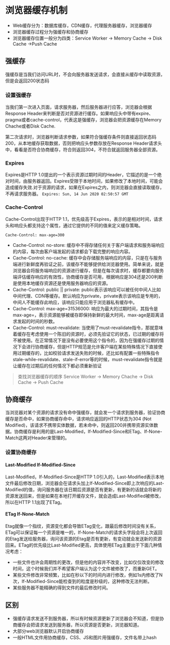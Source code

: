 # 浏览器缓存机制
- Web缓存分为：数据库缓存，CDN缓存，代理服务器缓存，浏览器缓存
- 浏览器缓存过程分为强缓存和协商缓存
- 浏览器缓存位置一般分为四类：Service Worker -> Memory Cache -> Disk Cache ->Push Cache
## 强缓存
强缓存是当我们访问URL时，不会向服务器发送请求，会直接从缓存中读取资源，但是会返回200状态码
### 设置强缓存
当我们第一次进入页面，请求服务器，然后服务器进行应答，浏览器会根据Response Header来判断是否对资源进行缓存。如果响应头中带有expire、pragma或者cache-control，代表这是强缓存，浏览器会把资源缓存在Memory Chache或者Disk Cache.

第二次请求时，浏览器判断请求参数，如果符合强缓存条件则直接返回状态码200，从本地缓存获取数据，否则把响应头参数存放在Response Header请求头中，看看是否符合协商缓存，符合则返回304，不符合就返回服务器全部资源。
### Expires
Expires是HTTP 1.0提出的一个表示资源过期时间的Header，它描述的是一个绝对时间，由服务器返回。Expires受限于本地时间，如果修改了本地时间，可能会造成缓存失效.对于资源的请求，如果在Expires之内，则浏览器会直接读取缓存，不再请求服务器。
```Expires: Sun, 14 Jun 2020 02:50:57 GMT```
### Cache-Control
Cache-Control出现于HTTP 1.1，优先级高于Expires，表示的是相对时间，请求头和响应头都支持这个属性，通过它提供的不同的值来定义缓存策略。

```Cache-Control: max-age=300```

- Cache-Control: no-store: 缓存中不得存储任何关于客户端请求和服务端响应的内容，每次由客户端发起的请求都会下载完整的响应内容。
- Cache-Control: no-cache: 缓存中会存储服务端响应的内容，只是在与服务端进行新鲜度再验证之前，该缓存不能够提供给浏览器使用。简单来说，就是浏览器会将服务端响应的资源进行缓存，但是在每次请求时，缓存都要向服务端评估缓存响应的有效性，协商缓存是否可用，根据响应是304还是200判断是使用本地缓存资源还是使用服务器响应的资源。
- Cache-Control: public || private: public表示该响应可以被任何中间人比如中间代理、CDN等缓存。默认响应为private，private表示该响应是专用的，中间人不能缓存此响应，该响应只能应用于浏览器私有缓存中。
- Cache-Control: max-age=31536000: 响应为最大的过期时间，其指令是max-age=<seconds>，表示资源能够被缓存即保持新鲜的最大时间，max-age是距离请求发起的时间的秒数。
- Cache-Control: must-revalidate: 当使用了must-revalidate指令，那就意味着缓存在考虑使用一个陈旧的资源时，必须先验证它的状态，已过期的缓存将不被使用。在正常情况下是没有必要使用这个指令的，因为在强缓存过期的情况下会进行协商缓存，但是HTTP规范是允许客户端在某些特殊情况下直接使用过期缓存的，比如校验请求发送失败的时候，还比如有配置一些特殊指令stale-while-revalidate、stale-if-error等的时候，must-revalidate指令就是让缓存在过期后的任何情况下都必须重新验证


> 查找浏览器缓存的顺序 Service Worker -> Memory Chache -> Disk Cache -> Push Cache

## 协商缓存
当浏览器对某个资源的请求没有命中强缓存，就会发一个请求到服务器，验证协商缓存是否命中，如果协商缓存命中，请求响应返回的HTTP状态为304 (Not Modified)，该请求不携带实体数据，若未命中，则返回200并携带资源实体数据。协商缓存是利用的是Last-Modified，If-Modified-Since和ETag、If-None-Match这两对Header来管理的。
### 设置协商缓存
#### Last-Modified If-Modified-Since
Last-Modified，If-Modified-Since是HTTP 1.0引入的，Last-Modified表示本地文件最后修改日期，浏览器会在请求头加上If-Modified-Since即上次响应的Last-Modified的值，询问服务器在该日期后资源是否有更新，有更新的话就会将新的资源发送回来，但是如果在本地打开缓存文件，就会造成Last-Modified被修改，所以在HTTP 1.1出现了ETag。

#### ETag If-None-Match
Etag就像一个指纹，资源变化都会导致ETag变化，跟最后修改时间没有关系，ETag可以保证每一个资源是唯一的，If-None-Match的请求头字段会将上次返回的Etag发送给服务器，询问该资源的Etag是否有更新，有变动就会发送新的资源回来。ETag的优先级比Last-Modified更高，具体使用ETag主要出于下面几种情况考虑：
- 一些文件也许会周期性的更改，但是他的内容并不改变，比如仅仅改变的修改时间，这个时候我们并不希望客户端认为这个文件被修改了，而重新GET。
- 某些文件修改非常频繁，比如在秒以下的时间内进行修改，例如1s内修改了N次，If-Modified-Since能检查到的粒度是秒级的，这种修改无法判断。
- 某些服务器不能精确的得到文件的最后修改时间。
## 区别
- 强缓存请求发送不到服务器，所以有时候资源更新了浏览器会不知道，但是协商缓存会把请求发送到服务器，所以资源是否更新，浏览器知道。
- 大部分web浏览器默认开启协商缓存
- 一般HTML文件用协商缓存，CSS、JS和图片用强缓存，文件名带上hash